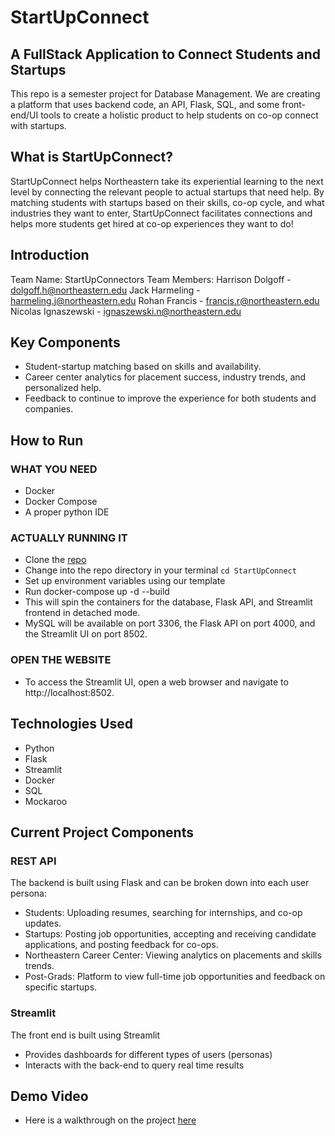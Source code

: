 # StartUpConnect 
## A FullStack Application to Connect Students and Startups

This repo is a semester project for Database Management. We are creating a platform that uses backend code, an API, Flask, SQL, and some front-end/UI tools to create a holistic product to help students on co-op connect with startups.

## What is StartUpConnect?
StartUpConnect helps Northeastern take its experiential learning to the next level by
connecting the relevant people to actual startups that need help. By matching students with startups based on their skills, co-op cycle, and what industries they want to enter, StartUpConnect facilitates connections and helps more students get hired at co-op experiences they want to do!

## Introduction
Team Name: StartUpConnectors
Team Members:
    Harrison Dolgoff - dolgoff.h@northeastern.edu
    Jack Harmeling - harmeling.j@northeastern.edu
    Rohan Francis - francis.r@northeastern.edu
    Nicolas Ignaszewski - ignaszewski.n@northeastern.edu

## Key Components
- Student-startup matching based on skills and availability.
- Career center analytics for placement success, industry trends, and personalized help.
- Feedback to continue to improve the experience for both students and companies.
## How to Run
### WHAT YOU NEED
- Docker
- Docker Compose
- A proper python IDE

### ACTUALLY RUNNING IT
- Clone the [repo](https://github.com/HarrisonDlgf/StartUpConnect)
- Change into the repo directory in your terminal `cd StartUpConnect`
- Set up environment variables using our template
- Run docker-compose up -d --build
- This will spin the containers for the database, Flask API, and Streamlit frontend in detached mode.
- MySQL will be available on port 3306, the Flask API on port 4000, and the Streamlit UI on port 8502.

### OPEN THE WEBSITE
- To access the Streamlit UI, open a web browser and navigate to http://localhost:8502.

## Technologies Used
- Python
- Flask
- Streamlit
- Docker
- SQL
- Mockaroo

## Current Project Components
### REST API
The backend is built using Flask and can be broken down into each user persona:

- Students: Uploading resumes, searching for internships, and co-op updates.
- Startups: Posting job opportunities, accepting and receiving candidate applications, and posting feedback for co-ops.
- Northeastern Career Center: Viewing analytics on placements and skills trends.
- Post-Grads: Platform to view full-time job opportunities and feedback on specific startups.

### Streamlit
The front end is built using Streamlit
- Provides dashboards for different types of users (personas)
- Interacts with the back-end to query real time results

## Demo Video
- Here is a walkthrough on the project [here](URL)
